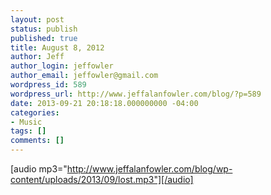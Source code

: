 ```yaml
---
layout: post
status: publish
published: true
title: August 8, 2012
author: Jeff
author_login: jeffowler
author_email: jeffowler@gmail.com
wordpress_id: 589
wordpress_url: http://www.jeffalanfowler.com/blog/?p=589
date: 2013-09-21 20:18:18.000000000 -04:00
categories:
- Music
tags: []
comments: []
---
```

[audio mp3="http://www.jeffalanfowler.com/blog/wp-content/uploads/2013/09/lost.mp3"][/audio]
